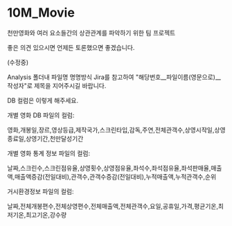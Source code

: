 # 10M_Movie
천만영화와 여러 요소들간의 상관관계를 파악하기 위한 팀 프로젝트

좋은 의견 있으시면 언제든 토론했으면 좋겠습니다.  

(수정중)


Analysis 폴더내 파일명 명명방식
Jira를 참고하여 
"해당번호__파일이름(영문으로)__작성자"로 제목을 지어주시길 바랍니다. 


DB 컬럼은 이렇게 해주세요. 

개별 영화 DB 파일의 컬럼:

영화,개봉일,장르,영상등급,제작국가,스크린타입,감독,주연,전체관객수,상영시작일,상영종료일,상영기간,천만달성기간

개별 영화 통계 정보 파일의 컬럼:

날짜,스크린수,스크린점유율,상영횟수,상영점유율,좌석수,좌석점유율,좌석판매율,매출액,매출액증감(전일대비),관객수,관객수증감(전일대비),누적매출액,누적관객수,순위

거시환경정보 파일의 컬럼:

날짜,전체개봉편수,전체상영편수,전체매출액,전체관객수,요일,공휴일,가격,평균기온,최저기온,최고기온,강수량
